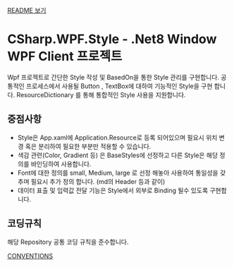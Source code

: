 [README 보기](../README.md)

# CSharp.WPF.Style - .Net8 Window WPF Client 프로젝트

Wpf 프로젝트로 간단한 Style 작성 및 BasedOn을 통한 Style 관리를 구현합니다. 
공통적인 프로세스에서 사용될 Button , TextBox에 대하여 기능적인 Style을 구현 합니다. 
ResourceDictionary 를 통해 통합적인 Style 사용을 지원합니다. 


## 중점사항

- Style은 App.xaml에 Application.Resource로 등록 되어있으며 필요시 위치 변경 혹은 분리하여 필요한 부분만 적용할 수 있습니다.
- 색감 관련(Color, Gradient 등) 은 BaseStyles에 선정하고 다른 Style은 해당 정의를 바인딩하여 사용합니다. 
- Font에 대한 정의를 small, Medium, large 로 선정 해놓아 사용하여 통일성을 갖추며 필요시 추가 정의 합니다. (md의 Header 등과 같이)
- 데이터 표출 및 입력값 전달 기능은 Style에서 외부로 Binding 될수 있도록 구현합니다. 

## 코딩규칙

해당 Repository 공통 코딩 규칙을 준수합니다.

[CONVENTIONS](CONVENTIONS.md)
